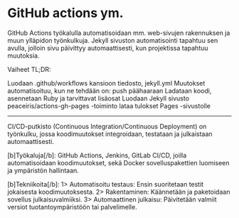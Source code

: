 <html>
<head>
    <title>GitHub Pages Sivuni</title>
    <link rel="stylesheet" type="text/css" href="styles.css">
</head>
<body>
    <h1>GitHub actions ym.</h1>
    <p class="container">GitHub Actions työkalulla automatisoidaan mm. web-sivujen rakennuksen ja muun ylläpidon työnkulkuja. Jekyll sivuston automatisointi tapahtuu sen avulla, jolloin sivu päivittyy automaattisesti, kun projektissa tapahtuu muutoksia.

Vaiheet TL;DR:

Luodaan .github/workflows kansioon tiedosto, jekyll.yml
Muutokset automatisoituu, kun ne tehdään on: push päähaaraan
Ladataan koodi, asennetaan Ruby ja tarvittavat lisäosat
Luodaan Jekyll sivusto
peaceiris/actions-gh-pages -toiminto lataa tulokset Pages -sivustolle

_____________________________________________________________________________________

CI/CD-putkisto (Continuous Integration/Continuous Deployment) on työnkulku, jossa koodimuutokset integroidaan, testataan ja julkaistaan automaattisesti. 

[b]Työkaluja[/b]: GitHub Actions, Jenkins, GitLab CI/CD, joilla automatisoidaan koodimuutokset, sekä Docker sovelluspakettien luomiseen ja ympäristön hallintaan.

[b]Tekniikoita[/b]: 
1> Automatisoitu testaus: Ensin suoritetaan testit jokaisesta koodimuutoksesta.
2> Rakentaminen: Käännetään ja paketoidaan sovellus julkaisuvalmiiksi.
3> Automaattinen julkaisu: Päivitetään valmiit versiot tuotantoympäristöön tai palvelimelle.</p>
</body>
</html>




